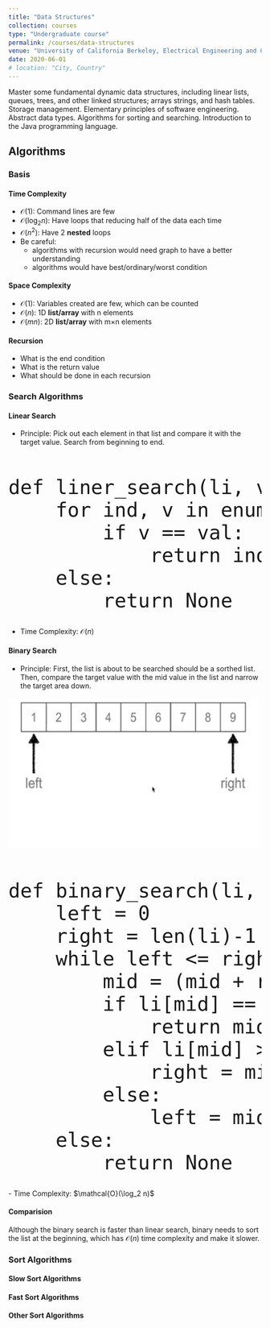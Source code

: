 ```yaml
---
title: "Data Structures"
collection: courses
type: "Undergraduate course"
permalink: /courses/data-structures
venue: "University of California Berkeley, Electrical Engineering and Computer Sciences"
date: 2020-06-01
# location: "City, Country"
---
```


Master some fundamental dynamic data structures, including linear lists, queues, trees, and other linked structures; arrays strings, and hash tables. Storage management. Elementary principles of software engineering. Abstract data types. Algorithms for sorting and searching. Introduction to the Java programming language.

## Algorithms

### Basis

#### Time Complexity
- $\mathcal{O}(1)$: Command lines are few
- $\mathcal{O}(\log_2 n)$: Have loops that reducing half of the data each time
- $\mathcal{O}(n^2)$: Have 2 **nested** loops
- Be careful: 
	- algorithms with recursion would need graph to have a better understanding
	- algorithms would have best/ordinary/worst condition

#### Space Complexity
- $\mathcal{O}(1)$: Variables created are few, which can be counted
- $\mathcal{O}(n)$: 1D **list/array** with n elements
- $\mathcal{O}(mn)$: 2D **list/array** with m$\times$n elements

#### Recursion
- What is the end condition
- What is the return value
- What should be done in each recursion

### Search Algorithms
#### Linear Search
- Principle: Pick out each element in that list and compare it with the target value. Search from beginning to end.
<pre>
<font size = 7>
def liner_search(li, val):
	for ind, v in enumerate(li):
		if v == val:
			return ind
	else:
		return None
</font>
</pre>
- Time Complexity: $\mathcal{O}(n)$

#### Binary Search
- Principle: First, the list is about to be searched should be a sorthed list. Then, compare the target value with the mid value in the list and narrow the target area down.<br/>
<img src='/images/linear_search.gif' width='500' height='300'>
<pre>
<font size = 7>
def binary_search(li, val):
	left = 0
	right = len(li)-1
	while left <= right:
		mid = (mid + right) // 2
		if li[mid] == val:
			return mid
		elif li[mid] > val:
			right = mid - 1
		else:
			left = mid + 1
	else:
		return None
</font>
</pre>
- Time Complexity: $\mathcal{O}(\log_2 n)$

#### Comparision
Although the binary search is faster than linear search, binary needs to sort the list at the beginning, which has $\mathcal{O}(n)$ time complexity and make it slower.

### Sort Algorithms

#### Slow Sort Algorithms


#### Fast Sort Algorithms


#### Other Sort Algorithms






















